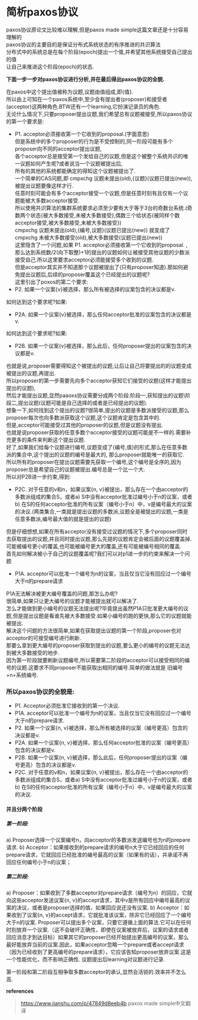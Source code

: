 # 简析paxos协议

paxos协议原论文比较难以理解,但是paxos made simple这篇文章还是十分容易理解的  
paxos协议的主要目的是保证分布式系统状态的有序推进的共识算法  
分布式中的系统总是在每个阶段(epoch)提出一个值,并希望其他系统接受自己提出的值  
让自己来推进这个阶段(epoch)的状态.  

**下面一步一步对paxos协议进行分析,并在最后得出paxos协议的全貌.**

在paxos中这个提出值被称为议题,议题由值组成,即{值}.  
所以由上可知在一个paxos系统中,至少会有提出者(proposer)和接受者(acceptor)这两种角色.BTW还有一个learning,它扮演记录员的角色.  
无论什么情况下,只要proposer提出议题,我们希望总有议题被接受,所以paxos协议的第一个要求是:  
+ P1. acceptor必须接收第一个它收到的proposal.(字面意思)  
但是系统中的多个proposer的行为是不受控制的,同一阶段可能有多个proposer向不同的acceptor提出议题,    
各个acceptor总是接受第一个发给自己的议题,但是这个被整个系统共识的唯一议题如何产生呢?或者说当一个议题被提出后,  
所有的其他的系统都能确定的得知这个议题被提出了.  
一个简单的CAS问题,即 cmpxchg 议题未提出(old),{议题}(议题已提出(new)),被提出议题要像这样才行.  
任意时刻可能会有多个acceptor接受一个议题,但是任意时刻有且仅有一个议题能被大多数acceptor接受.  
所以使用共识算法的集群系统要求必须至少要有大于等于3台的奇数台系统.(奇数两个状态{被大多数接受,未被大多数接受},偶数三个给状态{被同样个数acceptor接受,被大多数接受,未被大多数接受})  
cmpxchg 议题未提出(old),{编号,议题}(议题已提出(new)) 就变成了 cmpxchg 未被大多数接受(old),被大多数接受(议题已提出(new))  
这里隐含了一个问题,如果 P1. acceptor必须接收第一个它收到的proposal. ,那么达到系统数/2(向下取整)+1的提出的议题如何让被接受其他议题的少数派接受自己.所以这里要求acceptor必须能接受多个收到的议题.  
但是acceptor其实并不知道那个议题被提出了(只有proposer知道).那如何避免提出议题后,后续的proposer覆盖这个已经提出的议题呢?  
这里引出了poxos的第二个要求:  
+ P2. 如果一个议案{v}被选择，那么所有被选择的议案包含的决议都是v.

如何达到这个要求呢?如果:  
+ P2A. 如果一个议案{v}被选择，那么任何acceptor批准的议案包含的决议都是v.

如何达到这个要求呢?如果:  
+ P2B. 如果一个议案{v}被选择，那么此后，任何proposer提出的议案包含的决议都是v.

也就是说,proposer需要得知这个被提出的议题,让后让自己将要提出的的议题变成被提出的议题,再提出.  
所以proposer的第一步需要先向多个acceptor获知它们接受的议题(这样才能提出提出的议题),  
然后才能提出议题,显然paaoxs协议需要分成两个阶段:阶段一,获知提出的议题\阶段二,提出议题(议题可能是自己选择的或者是已经提出的议题).  
想象一下,如何找到这个提出的议题?很简单,提出的议题是多数派接受的议题,那么proposer每次也向多数派获取这个议题,这个议题肯定是包含其中的.  
但是,acceptor可能接受过其他的proposer的议题,但是议题没有提出.  
也就是说proposer获取的任意多数个acceptor接受的议题可能是不一样的.需要补充更多的条件来判断这个提出议题.  
好了,如果我们给每个议题进行编号,议题变成了{编号,值}的形式,那么在任意多数派的集合中,这个提出的议题的编号是最大的, 那么proposer就能唯一的获取它.  
所以所有的proposer在提出议题需要先获取一个编号,这个编号是全序的,因为proposer总是希望自己的议题被提出.编号总是一个比一个大.  
所以对P2B进一步约束,得到:  
+ P2C. 对于任意的v和n，如果议案{n, v}被提出，那么存在一个由acceptor的多数派组成的集合S，或者a) S中没有acceptor批准过编号小于n的议案，或者b) 在S的任何acceptor批准的所有议案（编号小于n）中，v是编号最大的议案的决议.(两类集合,一类就是提出议题的多数派,议题全是被提出的议题,一类是任意多数派,编号最大值的就是提出的议题)  

但是仔细想想,如果在所有acceptor没有接受过议题的情况下,多个proposer同时去获取提出的议题,并且同时提出议题,那么先提的议题肯定会被后面的议题覆盖掉.可能被编号更小的覆盖,也可能被编号更大的覆盖,还有可能被编号相同的覆盖.  
首先如何解决被小于自己的议题覆盖呢?我们可以对p1进一步的约束来解决一个问题  
+ P1A. acceptor可以批准一个编号为n的议案，当且仅当它没有回应过一个编号大于n的prepare请求

P1A无法解决被更大编号覆盖的问题,那怎么办呢?  
很简单,如果只让更大编号的议题才能被提出就可以解决了.  
怎么才能做到更小编号的议题无法提出呢?毕竟提出虽然P1A只批准更大编号的议题,但是提出议题是看谁先被大多数接受.如果小编号的跑的更快,那么它的议题就能被提出.  
解决这个问题的方法很简单,如果在获取提出议题的第一个阶段,proposer也对acceptor的可接受编号进行刷新.  
那要么拿到更大编号的proposer获取到提出的议题,要么更小的编号的议题无法达到被大多数接受的地步.  
因为第一阶段就要刷新议题编号,所以需要第二阶段的acceptor可以接受相同的编号的议题.这要求不同proposer不能获取出相同的编号.简单的做法就是 旧编号+n+系统编号.  

### 所以paxos协议的全貌是:
+ P1. Acceptor必须批准它接收到的第一个决议.
+ P1A. acceptor可以批准一个编号为n的议案，当且仅当它没有回应过一个编号大于n的prepare请求.
+ P2. 如果一个议案{n, v}被选择，那么所有被选择的议案（编号更高）包含的决议都是v.
+ P2A. 如果一个议案{n, v}被选择，那么任何acceptor批准的议案（编号更高）包含的决议都是v.
+ P2B. 如果一个议案{n, v}被选择，那么此后，任何proposer提出的议案（编号更高）包含的决议都是v.
+ P2C. 对于任意的v和n，如果议案{n, v}被提出，那么存在一个由acceptor的多数派组成的集合S，或者a) S中没有acceptor批准过编号小于n的议案，或者b) 在S的任何acceptor批准的所有议案（编号小于n）中，v是编号最大的议案的决议.
#### 并且分两个阶段
##### 第一阶段:
a) Proposer选择一个议案编号n，向acceptor的多数派发送编号也为n的prepare请求.
b) Acceptor：如果接收到的prepare请求的编号n大于它已经回应的任何prepare请求，它就回应已经批准的编号最高的议案（如果有的话），并承诺不再回应任何编号小于n的议案；
##### 第二阶段:
a) Proposer：如果收到了多数acceptor对prepare请求（编号为n）的回应，它就向这些acceptor发送议案{n, v}的accept请求，其中v是所有回应中编号最高的议案的决议，或者是proposer选择的值，如果回应说还没有议案.
b) Acceptor：如果收到了议案{n, v}的accept请求，它就批准该议案，除非它已经回应了一个编号大于n的议案.
Proposer可以提出多个议案，只要它遵循上面的算法.它可以在任何时刻放弃一个议案.（这不会破坏正确性，即使在议案被放弃后，议案的请求或者回应消息才到达目标）如果其它的proposer已经开始提出更高编号的议案，那么最好能放弃当前的议案.因此，如果acceptor忽略一个prepare或者accept请求（因为已经收到了更高编号的prepare请求），它应该告知proposer放弃议案.这是一个性能优化，而不影响正确性.
议题提出后learning对议题进行记录.

第一阶段和第二阶段互相争取多数acceptor的承认,显然会活锁的.效率并不怎么高.

**references**
> https://www.jianshu.com/p/47849d8eeb4b paxos made simple中文翻译
